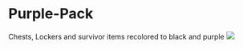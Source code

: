 # Purple-Pack
Chests, Lockers and survivor items recolored to black and purple
![](https://i.imgur.com/lWjaAHa.png)
